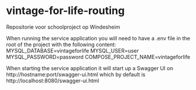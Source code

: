 # vintage-for-life-routing
Repositorie voor schoolproject op Windesheim

When running the service application you will need to have a .env file in the root of the project with the following content:
MYSQL_DATABASE=vintageforlife
MYSQL_USER=user
MYSQL_PASSWORD=password
COMPOSE_PROJECT_NAME=vintageforlife

When starting the service application it will start up a Swagger UI on http://hostname:port/swagger-ui.html which by default is http://localhost:8080/swagger-ui.html
